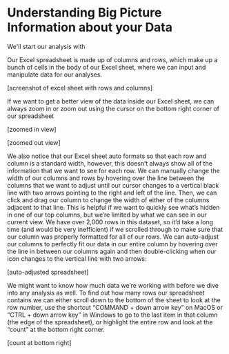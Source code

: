 # Understanding Big Picture Information about your Data

We'll start our analysis with 

Our Excel spreadsheet is made up of columns and rows, which make up a bunch of cells in the body of our Excel sheet, where we can input and manipulate data for our analyses.   


\[screenshot of excel sheet with rows and columns\]  


If we want to get a better view of the data inside our Excel sheet, we can always zoom in or zoom out using the cursor on the bottom right corner of our spreadsheet  


\[zoomed in view\]

\[zoomed out view\]  


We also notice that our Excel sheet auto formats so that each row and column is a standard width, however, this doesn’t always show all of the information that we want to see for each row. We can manually change the width of our columns and rows by hovering over the line between the columns that we want to adjust until our cursor changes to a vertical black line with two arrows pointing to the right and left of the line. Then, we can click and drag our column to change the width of either of the columns adjacent to that line. This is helpful if we want to quickly see what’s hidden in one of our top columns, but we’re limited by what we can see in our current view. We have over 2,000 rows in this dataset, so it’d take a long time \(and would be very inefficient\) if we scrolled through to make sure that our column was properly formatted for all of our rows. We can auto-adjust our columns to perfectly fit our data in our entire column by hovering over the line in between our columns again and then double-clicking when our icon changes to the vertical line with two arrows:  


\[auto-adjusted spreadsheet\]  


We might want to know how much data we’re working with before we dive into any analysis as well. To find out how many rows our spreadsheet contains we can either scroll down to the bottom of the sheet to look at the row number, use the shortcut “COMMAND + down arrow key” on MacOS or “CTRL + down arrow key” in Windows to go to the last item in that column \(the edge of the spreadsheet\), or highlight the entire row and look at the “count” at the bottom right corner.  


\[count at bottom right\]  


